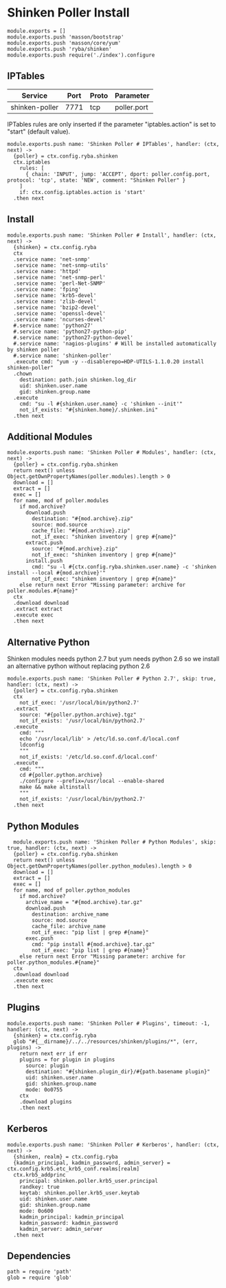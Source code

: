 
# Shinken Poller Install

    module.exports = []
    module.exports.push 'masson/bootstrap'
    module.exports.push 'masson/core/yum'
    module.exports.push 'ryba/shinken'
    module.exports.push require('./index').configure

## IPTables

| Service           | Port  | Proto | Parameter       |
|-------------------|-------|-------|-----------------|
|  shinken-poller   | 7771  |  tcp  |   poller.port   |

IPTables rules are only inserted if the parameter "iptables.action" is set to
"start" (default value).

    module.exports.push name: 'Shinken Poller # IPTables', handler: (ctx, next) ->
      {poller} = ctx.config.ryba.shinken
      ctx.iptables
        rules: [
          { chain: 'INPUT', jump: 'ACCEPT', dport: poller.config.port, protocol: 'tcp', state: 'NEW', comment: "Shinken Poller" }
        ]
        if: ctx.config.iptables.action is 'start'
      .then next

## Install

    module.exports.push name: 'Shinken Poller # Install', handler: (ctx, next) ->
      {shinken} = ctx.config.ryba
      ctx
      .service name: 'net-snmp'
      .service name: 'net-snmp-utils'
      .service name: 'httpd'
      .service name: 'net-snmp-perl'
      .service name: 'perl-Net-SNMP'
      .service name: 'fping'
      .service name: 'krb5-devel'
      .service name: 'zlib-devel'
      .service name: 'bzip2-devel'
      .service name: 'openssl-devel'
      .service name: 'ncurses-devel'
      #.service name: 'python27'
      #.service name: 'python27-python-pip'
      #.service name: 'python27-python-devel'
      #.service name: 'nagios-plugins' # Will be installed automatically by shinken poller
      #.service name: 'shinken-poller'
      .execute cmd: "yum -y --disablerepo=HDP-UTILS-1.1.0.20 install shinken-poller"
      .chown
        destination: path.join shinken.log_dir
        uid: shinken.user.name
        gid: shinken.group.name
      .execute
        cmd: "su -l #{shinken.user.name} -c 'shinken --init'"
        not_if_exists: "#{shinken.home}/.shinken.ini"
      .then next

## Additional Modules

    module.exports.push name: 'Shinken Poller # Modules', handler: (ctx, next) ->
      {poller} = ctx.config.ryba.shinken
      return next() unless Object.getOwnPropertyNames(poller.modules).length > 0
      download = []
      extract = []
      exec = []
      for name, mod of poller.modules
        if mod.archive?
          download.push
            destination: "#{mod.archive}.zip"
            source: mod.source
            cache_file: "#{mod.archive}.zip"
            not_if_exec: "shinken inventory | grep #{name}"
          extract.push
            source: "#{mod.archive}.zip"
            not_if_exec: "shinken inventory | grep #{name}"
          install.push
            cmd: "su -l #{ctx.config.ryba.shinken.user.name} -c 'shinken install --local #{mod.archive}'"
            not_if_exec: "shinken inventory | grep #{name}"
        else return next Error "Missing parameter: archive for poller.modules.#{name}"
      ctx
      .download download
      .extract extract
      .execute exec
      .then next

## Alternative Python

Shinken modules needs python 2.7 but yum needs python 2.6 so we install
an alternative python without replacing python 2.6

    module.exports.push name: 'Shinken Poller # Python 2.7', skip: true, handler: (ctx, next) ->
      {poller} = ctx.config.ryba.shinken
      ctx
        not_if_exec: '/usr/local/bin/python2.7'
      .extract
        source: "#{poller.python.archive}.tgz"
        not_if_exists: '/usr/local/bin/python2.7'
      .execute
        cmd: """
        echo '/usr/local/lib' > /etc/ld.so.conf.d/local.conf
        ldconfig
        """
        not_if_exists: '/etc/ld.so.conf.d/local.conf'
      .execute
        cmd: """
        cd #{poller.python.archive}
        ./configure --prefix=/usr/local --enable-shared
        make && make altinstall
        """
        not_if_exists: '/usr/local/bin/python2.7'
      .then next

## Python Modules

      module.exports.push name: 'Shinken Poller # Python Modules', skip: true, handler: (ctx, next) ->
      {poller} = ctx.config.ryba.shinken
      return next() unless Object.getOwnPropertyNames(poller.python_modules).length > 0
      download = []
      extract = []
      exec = []
      for name, mod of poller.python_modules
        if mod.archive?
          archive_name = "#{mod.archive}.tar.gz"
          download.push
            destination: archive_name
            source: mod.source
            cache_file: archive_name
            not_if_exec: "pip list | grep #{name}"
          exec.push
            cmd: "pip install #{mod.archive}.tar.gz"
            not_if_exec: "pip list | grep #{name}"
        else return next Error "Missing parameter: archive for poller.python_modules.#{name}"
      ctx
      .download download
      .execute exec
      .then next

## Plugins

    module.exports.push name: 'Shinken Poller # Plugins', timeout: -1, handler: (ctx, next) ->
      {shinken} = ctx.config.ryba
      glob "#{__dirname}/../../resources/shinken/plugins/*", (err, plugins) ->
        return next err if err
        plugins = for plugin in plugins
          source: plugin
          destination: "#{shinken.plugin_dir}/#{path.basename plugin}"
          uid: shinken.user.name
          gid: shinken.group.name
          mode: 0o0755
        ctx
        .download plugins
        .then next

## Kerberos

    module.exports.push name: 'Shinken Poller # Kerberos', handler: (ctx, next) ->
      {shinken, realm} = ctx.config.ryba
      {kadmin_principal, kadmin_password, admin_server} = ctx.config.krb5.etc_krb5_conf.realms[realm]
      ctx.krb5_addprinc
        principal: shinken.poller.krb5_user.principal
        randkey: true
        keytab: shinken.poller.krb5_user.keytab
        uid: shinken.user.name
        gid: shinken.group.name
        mode: 0o600
        kadmin_principal: kadmin_principal
        kadmin_password: kadmin_password
        kadmin_server: admin_server
      .then next

## Dependencies

    path = require 'path'
    glob = require 'glob'
